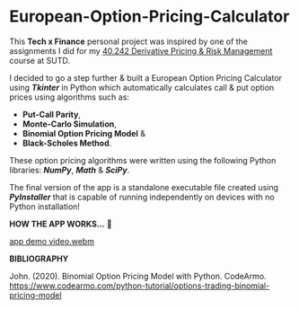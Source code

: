# European-Option-Pricing-Calculator

This **Tech x Finance** personal project was inspired by one of the assignments I did for my [40.242 Derivative Pricing & Risk Management](https://esd.sutd.edu.sg/courses/40242-derivative-pricing-risk-management/) course at SUTD.


I decided to go a step further & built a European Option Pricing Calculator using **_Tkinter_** in Python which automatically calculates call & put option prices using algorithms such as:
- **Put-Call Parity**,
- **Monte-Carlo Simulation**,
- **Binomial Option Pricing Model** &
- **Black-Scholes Method**.

These option pricing algorithms were written using the following Python libraries: **_NumPy_**, **_Math_** & **_SciPy_**.

The final version of the app is a standalone executable file created using **_PyInstaller_** that is capable of running independently on devices with no Python installation!


**HOW THE APP WORKS...** 💸

[app demo video.webm](https://github.com/adharshasam/European-Option-Pricing-Calculator/assets/64684527/657d3f5e-5314-4f99-8e91-6441c87051e1)


**BIBLIOGRAPHY**

John. (2020). Binomial Option Pricing Model with Python. CodeArmo.                                                 
https://www.codearmo.com/python-tutorial/options-trading-binomial-pricing-model 
